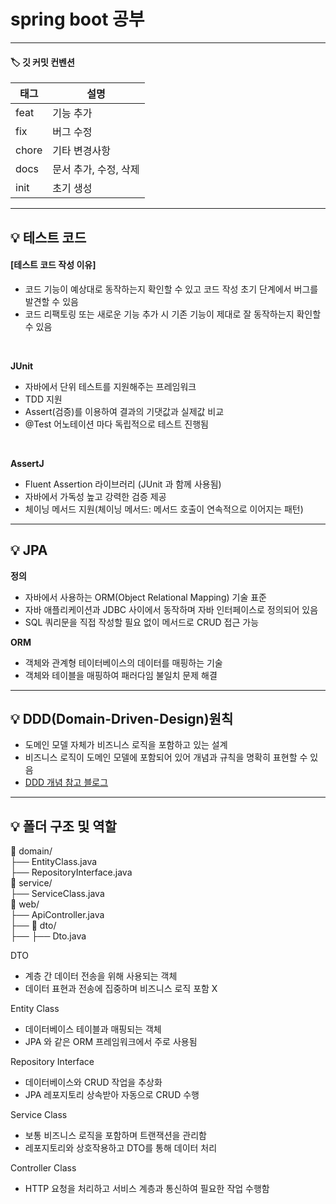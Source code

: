 # spring boot 공부

***

#### 🏷️ 깃 커밋 컨벤션
|태그|설명|
|------|--------------------------------|
|feat|기능 추가|
|fix|버그 수정|
|chore|기타 변경사항|
|docs|문서 추가, 수정, 삭제|
|init|초기 생성|

***

## 💡 테스트 코드

#### [테스트 코드 작성 이유]
 - 코드 기능이 예상대로 동작하는지 확인할 수 있고 코드 작성 초기 단계에서 버그를 발견할 수 있음
 - 코드 리팩토링 또는 새로운 기능 추가 시 기존 기능이 제대로 잘 동작하는지 확인할 수 있음

<br>

**JUnit**
- 자바에서 단위 테스트를 지원해주는 프레임워크
- TDD 지원
- Assert(검증)를 이용하여 결과의 기댓값과 실제값 비교
- @Test 어노테이션 마다 독립적으로 테스트 진행됨

<br>

**AssertJ**
- Fluent Assertion 라이브러리 (JUnit 과 함께 사용됨)
- 자바에서 가독성 높고 강력한 검증 제공 
- 체이닝 메서드 지원(체이닝 메서드: 메서드 호출이 연속적으로 이어지는 패턴)

***

## 💡 JPA

**정의**
- 자바에서 사용하는 ORM(Object Relational Mapping) 기술 표준 
- 자바 애플리케이션과 JDBC 사이에서 동작하며 자바 인터페이스로 정의되어 있음 
- SQL 쿼리문을 직접 작성할 필요 없이 메서드로 CRUD 접근 가능

**ORM**
- 객체와 관계형 테이터베이스의 데이터를 매핑하는 기술
- 객체와 테이블을 매핑하여 패러다임 불일치 문제 해결

***

## 💡 DDD(Domain-Driven-Design)원칙
- 도메인 모델 자체가 비즈니스 로직을 포함하고 있는 설계
- 비즈니스 로직이 도메인 모델에 포함되어 있어 개념과 규칙을 명확히 표현할 수 있음 
- <a href="https://velog.io/@dnflekf2748/DDDDomain-Driven-Design">DDD 개념 참고 블로그</a>

***

## 💡 폴더 구조 및 역할
📂 domain/  <br>
├── EntityClass.java <br>
├── RepositoryInterface.java <br>
📂 service/  <br>
├── ServiceClass.java <br>
📂 web/  <br>
├── ApiController.java <br>
├── 📂 dto/ <br>
├── ├── Dto.java <br>

DTO 
- 계층 간 데이터 전송을 위해 사용되는 객체
- 데이터 표현과 전송에 집중하며 비즈니스 로직 포함 X 

Entity Class
- 데이터베이스 테이블과 매핑되는 객체
- JPA 와 같은 ORM 프레임워크에서 주로 사용됨 

Repository Interface
- 데이터베이스와 CRUD 작업을 추상화
- JPA 레포지토리 상속받아 자동으로 CRUD 수행

Service Class
- 보통 비즈니스 로직을 포함하며 트랜잭션을 관리함 
- 레포지토리와 상호작용하고 DTO를 통해 데이터 처리 

Controller Class
- HTTP 요청을 처리하고 서비스 계층과 통신하여 필요한 작업 수행함 